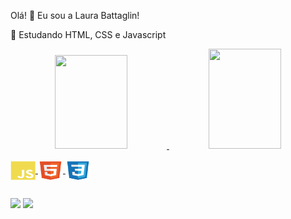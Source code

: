 Olá! 👋 Eu sou a Laura Battaglin!

🌱 Estudando HTML, CSS e Javascript
<div align="center">
 <a href="https://github.com/laurabattaglin">
 <img width="48%" height="150em"src="https://github-readme-stats.vercel.app/api?username=laurabattaglin&show_icons=true&theme=dracula&include_all_commits=true&count_private=true"/>
 <img width="48%" height="160em"src="https://github-readme-stats.vercel.app/api/top-langs/?username=laurabattaglin&layout=compact&langs_count=7&theme=dracula"/>
</div>
<div style="display: inline_block"><br>
 <img align="center" alt="Rafa-Js" height="30" width="40" src="https://raw.githubusercontent.com/devicons/devicon/master/icons/javascript/javascript-plain.svg">
 <img align="center" alt="Rafa-HTML" height="30" width="40" src="https://raw.githubusercontent.com/devicons/devicon/master/icons/html5/html5-original.svg">
 <img align="center" alt="Rafa-CSS" height="30" width="40" src="https://raw.githubusercontent.com/devicons/devicon/master/icons/css3/css3-original.svg">
 </div>
 
 ##
 
 <div> 

  <a href="https://instagram.com/lau.tavaress" target="_blank"><img src="https://img.shields.io/badge/-Instagram-%23E4405F?style=for-the-badge&logo=instagram&logoColor=white" target="_blank"></a>
  <a href = "mailto:laura.tandra@gmail.com"><img src="https://img.shields.io/badge/-Gmail-%23333?style=for-the-badge&logo=gmail&logoColor=white" target="_blank"></a>
 
  

